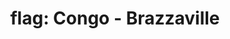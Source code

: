 ---
layout: flags
title: "flag: Congo - Brazzaville"
emoji: flag_congo_brazzaville
permalink: 🇨🇬.html
---